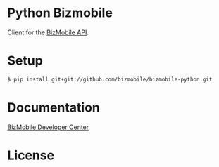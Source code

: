 Python Bizmobile
=================


Client for the [BizMobile API](https://github.com/bizmobile). 


Setup
=====

```bash
$ pip install git+git://github.com/bizmobile/bizmobile-python.git
```

Documentation
=============

[BizMobile Developer Center](https://developer.bizmo.in/)

License
==========



